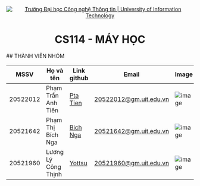 <p align="center">
  <a href="https://www.uit.edu.vn/" title="Trường Đại học Công nghệ Thông tin" style="border: 5;">
    <img src="https://i.imgur.com/WmMnSRt.png" alt="Trường Đại học Công nghệ Thông tin | University of Information Technology">
  </a>
</p>

<!-- Title -->
<h1 align="center"><b>CS114 - MÁY HỌC</b></h1>
## THÀNH VIÊN NHÓM


| MSSV     | Họ và tên           | Link github                       | Email                  | Image                                                                                                           |
|----------|---------------------|-----------------------------------|------------------------|-----------------------------------------------------------------------------------------------------------------|
| 20522012 | Phạm Trần Anh Tiên  | [Pta Tien](https://github.com/ptatien0307)    | 20522012@gm.uit.edu.vn | ![image](https://user-images.githubusercontent.com/79583501/162102519-8d247312-b697-4390-a79d-f262bc597a80.png) |
| 20521642 | Phạm Thị Bích Nga   | [Bich Nga](https://github.com/phamthibichnga) | 20521642@gm.uit.edu.vn | ![image](https://user-images.githubusercontent.com/79583501/162102316-6b566195-db95-440a-9184-a1141b63b702.png) |
| 20521960 | Lương Lý Công Thịnh | [Yottsu](https://github.com/llcthinh2103)   | 20521960@gm.uit.edu.vn | ![image](https://user-images.githubusercontent.com/79583501/162102538-c9e5d233-2bef-47cb-ba1e-04ea5820b6a0.png) |






